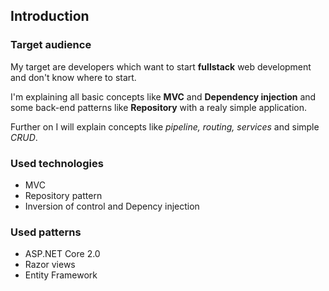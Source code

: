 ## Introduction

### Target audience

My target are developers which want to start __fullstack__ web development and don't know where to start. 

I'm explaining all basic concepts like __MVC__ and __Dependency injection__ and some back-end patterns like __Repository__ with a realy simple application.

Further on I will explain concepts like _pipeline, routing, services_ and simple _CRUD_.

### Used technologies

- MVC
- Repository pattern
- Inversion of control and Depency injection

### Used patterns

- ASP.NET Core 2.0
- Razor views
- Entity Framework

